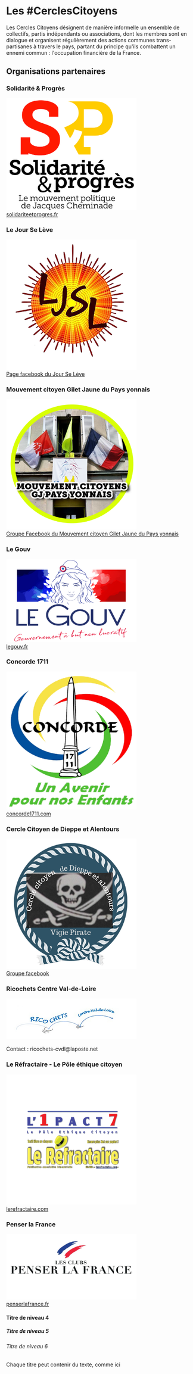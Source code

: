 <!DOCTYPE html>
<html>
<head>
<title> Les Cercles Citoyens </title>
<meta charset="UTF-8">
<link rel="stylesheet" href="style.css"/>
</head>
<body>
<h1> Les #CerclesCitoyens </h1>
<p> Les Cercles Citoyens désignent de manière informelle un ensemble de collectifs, partis indépendants ou associations, dont les membres sont en dialogue et organisent régulièrement des actions communes trans-partisanes à travers le pays, partant du principe qu'ils combattent un ennemi commun : l'occupation financière de la France. </p>
	<h2> Organisations partenaires </h2>
		<h3> Solidarité & Progrès </h3>
			<a href= https://solidariteetprogres.fr><img src= images/logosetp.jpg width="350" height="300" alt= "Logo de Solidarité et Progrès"> </a> <br>
			<a href= https://solidariteetprogres.fr> solidariteetprogres.fr </a>
		<h3> Le Jour Se Lève </h3>
			<a href= https://www.facebook.com/JourSeLeve><img src= images/logoljsl.png width="350" height="350" alt= "Logo de Le Jour Se Lève"> </a> <br>
			<a href= https://www.facebook.com/JourSeLeve> Page facebook du Jour Se Lève </a>
		<h3> Mouvement citoyen Gilet Jaune du Pays yonnais </h3>
			<a href= https://www.facebook.com/groups/2451735455089568><img src= images/logopaysyonnais.png width="350" height="350" alt= "logo Mouvement citoyen Gilet Jaune du Pays yonnais"></a> <br>
			<a href= https://www.facebook.com/groups/2451735455089568> Groupe Facebook du Mouvement citoyen Gilet Jaune du Pays yonnais </a>
		<h3> Le Gouv </h3>
			<a href= https://legouv.fr><img src= images/logolegouv.jpg width="350" height="223" alt= "logo du Gouv"></a> <br>
			<a href= https://legouv.fr>legouv.fr </a>
		<h3> Concorde 1711 </h3>
			<a href= http://concorde1711.com><img src= images/logoconcorde.png width="350" height="370" alt= "logo de Concorde 1711"></a> <br>
			<a href= http://concorde1711.com>concorde1711.com </a>
		<h3> Cercle Citoyen de Dieppe et Alentours </h3>
			<a href= https://www.facebook.com/VIGIE-Pirate-Cercle-Citoyen-de-Dieppe-et-Alentours-101070568768146><img src= images/logocerclecitoyendieppe.png width="350" height="350" alt= "logo du Cercle citoyen de Dieppe et Alentours"></a> <br>
			<a href= https://www.facebook.com/VIGIE-Pirate-Cercle-Citoyen-de-Dieppe-et-Alentours-101070568768146>Groupe facebook </a>
		<h3> Ricochets Centre Val-de-Loire </h3>
			<img src= images/logoricochets.jpg width="350" height="110" alt= "logo de Ricochets Centre Val-de-Loire"><br>
			<p>Contact : ricochets-cvdl@laposte.net </p>
		<h3> Le Réfractaire - Le Pôle éthique citoyen </h3>
			<a href= https://lerefractaire.com><img src= images/refractaire.png width="350" height="350" alt= "logo du Réfractaire et de l'1mpact7"></a> <br>
			<a href= https://lerefractaire.com>lerefractaire.com </a>
		<h3> Penser la France </h3>
			<a href= https://penserlafrance.fr><img src= images/logopenserlafrance.jpg width="350" height="176" alt= "Logo de Penser la France"> </a> <br>
			<a href= https://penserlafrance.fr> penserlafrance.fr </a>
<h4> Titre de niveau 4 </h4>
<h5> Titre de niveau 5 </h5>
<h6> Titre de niveau 6 </h6>
<p> Chaque titre peut contenir du texte, comme ici </p> 
</body> 
</html>
